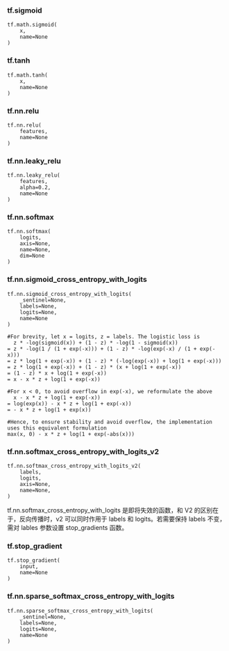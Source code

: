 ### tf.sigmoid

```
tf.math.sigmoid(
    x,
    name=None
)
```

### tf.tanh

```
tf.math.tanh(
    x,
    name=None
)
```

### tf.nn.relu

```
tf.nn.relu(
    features,
    name=None
)
```

### tf.nn.leaky_relu

```
tf.nn.leaky_relu(
    features,
    alpha=0.2,
    name=None
)
```

### tf.nn.softmax

```
tf.nn.softmax(
    logits,
    axis=None,
    name=None,
    dim=None
)
```

### tf.nn.sigmoid_cross_entropy_with_logits

```
tf.nn.sigmoid_cross_entropy_with_logits(
    _sentinel=None,
    labels=None,
    logits=None,
    name=None
)
```

```
#For brevity, let x = logits, z = labels. The logistic loss is
  z * -log(sigmoid(x)) + (1 - z) * -log(1 - sigmoid(x))
= z * -log(1 / (1 + exp(-x))) + (1 - z) * -log(exp(-x) / (1 + exp(-x)))
= z * log(1 + exp(-x)) + (1 - z) * (-log(exp(-x)) + log(1 + exp(-x)))
= z * log(1 + exp(-x)) + (1 - z) * (x + log(1 + exp(-x))
= (1 - z) * x + log(1 + exp(-x))
= x - x * z + log(1 + exp(-x))

#For x < 0, to avoid overflow in exp(-x), we reformulate the above
  x - x * z + log(1 + exp(-x))
= log(exp(x)) - x * z + log(1 + exp(-x))
= - x * z + log(1 + exp(x))

#Hence, to ensure stability and avoid overflow, the implementation uses this equivalent formulation
max(x, 0) - x * z + log(1 + exp(-abs(x)))
```

### tf.nn.softmax_cross_entropy_with_logits_v2

```
tf.nn.softmax_cross_entropy_with_logits_v2(
    labels,
    logits,
    axis=None,
    name=None,
)
```

tf.nn.softmax_cross_entropy_with_logits 是即将失效的函数，和 V2 的区别在于，反向传播时，v2 可以同时作用于 labels 和 logits。若需要保持 labels 不变，需对 lables 参数设置 stop_gradients 函数。

### tf.stop_gradient

```
tf.stop_gradient(
    input,
    name=None
)
```

### tf.nn.sparse_softmax_cross_entropy_with_logits

```
tf.nn.sparse_softmax_cross_entropy_with_logits(
    _sentinel=None,
    labels=None,
    logits=None,
    name=None
)
```

